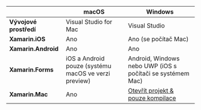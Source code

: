 ||macOS|Windows|
|---|---|---|
|**Vývojové prostředí**|Visual Studio for Mac|Visual Studio|
|**Xamarin.iOS**|Ano|Ano (se počítač Mac)|
|**Xamarin.Android**|Ano|Ano|
|**Xamarin.Forms**|iOS a Android pouze (systému macOS ve verzi preview)|Android, Windows nebo UWP (iOS s počítači se systémem Mac)|
|**Xamarin.Mac**|Ano|[Otevřít projekt & pouze kompilace](https://developer.xamarin.com/releases/vs/xamarin.vs_4/xamarin.vs_4.2/#Xamarin.Mac_minimum_support.)| 